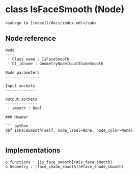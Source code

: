 # class IsFaceSmooth (Node)

    <sub>go to [index](/docs/index.md)</sub>
    
## Node reference

    Node
    ----
     - Class name : IsFaceSmooth
     - bl_idname : GeometryNodeInputShadeSmooth
    
    Node parameters
    ---------------
    
    Input sockets
    -------------
    
    Output sockets
    --------------
     - smooth : Bool
    
    ### Header

    ``` python
    def IsFaceSmooth(self, node_label=None, node_color=None):
    ```
    
## Implementations

    o functions : [is_face_smooth](#is_face_smooth)
    o Geometry : [face_shade_smooth](#face_shade_smooth) 
    
    